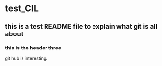 # test_CIL
## this is a test README file to explain what git is all about
### this is the header three
git hub is interesting.
